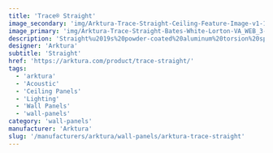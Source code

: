 ```yaml
---
title: 'Trace® Straight'
image_secondary: 'img/Arktura-Trace-Straight-Ceiling-Feature-Image-v1-1600x1600.png'
image_primary: 'img/Arktura-Trace-Straight-Bates-White-Lorton-VA_WEB_3-scaled.jpg'
description: 'Straight%u2019s%20powder-coated%20aluminum%20torsion%20spring%20panels%20create%20a%20web-like%20pattern%20with%20plenty%20of%20places%20to%20get%20caught%20in%20the%20design%2C%20especially%20when%20our%20optional%20InLine%20lighting%20is%20added.%20Or%2C%20for%20additional%20brightness%2C%20try%20our%20backlighting%20option.%20If%20acoustic%20support%20is%20what%20you%20need%2C%20then%20opt%20for%20our%20Soft%20Sound%AE%20backer%20instead.'
designer: 'Arktura'
subtitle: 'Straight'
href: 'https://arktura.com/product/trace-straight/'
tags:
  - 'arktura'
  - 'Acoustic'
  - 'Ceiling Panels'
  - 'Lighting'
  - 'Wall Panels'
  - 'wall-panels'
category: 'wall-panels'
manufacturer: 'Arktura'
slug: '/manufacturers/arktura/wall-panels/arktura-trace-straight'
---
```


